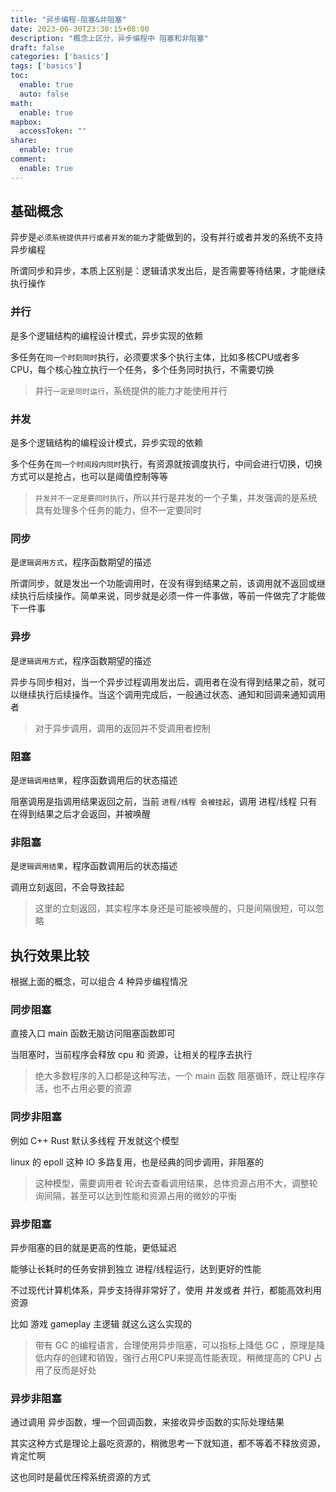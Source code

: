 ```yaml
---
title: "异步编程-阻塞&非阻塞"
date: 2023-06-30T23:30:15+08:00
description: "概念上区分，异步编程中 阻塞和非阻塞"
draft: false
categories: ['basics']
tags: ['basics']
toc:
  enable: true
  auto: false
math:
  enable: true
mapbox:
  accessToken: ""
share:
  enable: true
comment:
  enable: true
---
```


## 基础概念

异步是`必须系统提供并行或者并发的能力`才能做到的，没有并行或者并发的系统不支持异步编程

所谓同步和异步，本质上区别是：逻辑请求发出后，是否需要等待结果，才能继续执行操作

### 并行

是多个逻辑结构的编程设计模式，异步实现的依赖

多任务在`同一个时刻同时`执行，必须要求多个执行主体，比如多核CPU或者多CPU，每个核心独立执行一个任务，多个任务同时执行，不需要切换

> 并行`一定是同时运行`，系统提供的能力才能使用并行

### 并发

是多个逻辑结构的编程设计模式，异步实现的依赖

多个任务在`同一个时间段内同时`执行，有资源就按调度执行，中间会进行切换，切换方式可以是抢占，也可以是阈值控制等等

> `并发并不一定是要同时执行`，所以并行是并发的一个子集，并发强调的是系统具有处理多个任务的能力，但不一定要同时

### 同步

是`逻辑调用方式`，程序函数期望的描述

所谓同步，就是发出一个功能调用时，在没有得到结果之前，该调用就不返回或继续执行后续操作。简单来说，同步就是必须一件一件事做，等前一件做完了才能做下一件事

### 异步

是`逻辑调用方式`，程序函数期望的描述

异步与同步相对，当一个异步过程调用发出后，调用者在没有得到结果之前，就可以继续执行后续操作。当这个调用完成后，一般通过状态、通知和回调来通知调用者

> 对于异步调用，调用的返回并不受调用者控制

### 阻塞

是`逻辑调用结果`，程序函数调用后的状态描述

阻塞调用是指调用结果返回之前，当前 `进程/线程 会被挂起`，调用 进程/线程 只有在得到结果之后才会返回，并被唤醒

### 非阻塞

是`逻辑调用结果`，程序函数调用后的状态描述

调用立刻返回，不会导致挂起

> 这里的立刻返回，其实程序本身还是可能被唤醒的，只是间隔很短，可以忽略

## 执行效果比较

根据上面的概念，可以组合 4 种异步编程情况

### 同步阻塞

直接入口 main 函数无脑访问阻塞函数即可

当阻塞时，当前程序会释放 cpu 和 资源，让相关的程序去执行

> 绝大多数程序的入口都是这种写法，一个 main 函数 阻塞循环，既让程序存活，也不占用必要的资源

### 同步非阻塞

例如 C++ Rust 默认多线程 开发就这个模型

linux 的 epoll 这种 IO 多路复用，也是经典的同步调用，非阻塞的

> 这种模型，需要调用者 轮询去查看调用结果，总体资源占用不大，调整轮询间隔，甚至可以达到性能和资源占用的微妙的平衡

### 异步阻塞

异步阻塞的目的就是更高的性能，更低延迟

能够让长耗时的任务安排到独立 进程/线程运行，达到更好的性能

不过现代计算机体系，异步支持得非常好了，使用 并发或者 并行，都能高效利用资源

比如 游戏 gameplay 主逻辑 就这么这么实现的

> 带有 GC 的编程语言，合理使用异步阻塞，可以指标上降低 GC ，原理是降低内存的创建和销毁，强行占用CPU来提高性能表现，稍微提高的 CPU 占用了反而是好处

### 异步非阻塞

通过调用 异步函数，埋一个回调函数，来接收异步函数的实际处理结果

其实这种方式是理论上最吃资源的，稍微思考一下就知道，都不等着不释放资源，肯定忙啊

这也同时是最优压榨系统资源的方式


